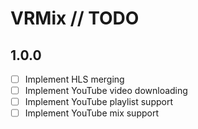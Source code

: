# VRMix // TODO

## 1.0.0

- [ ] Implement HLS merging
- [ ] Implement YouTube video downloading
- [ ] Implement YouTube playlist support
- [ ] Implement YouTube mix support
